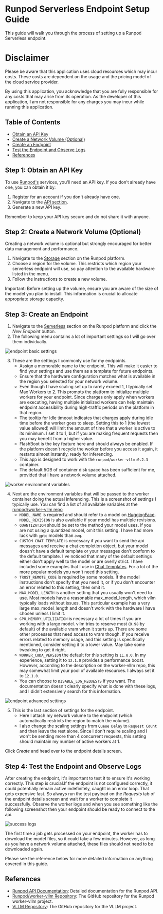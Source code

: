 # Runpod Serverless Endpoint Setup Guide

This guide will walk you through the process of setting up a Runpod Serverless endpoint.

# Disclaimer

Please be aware that this application uses cloud resources which may incur costs. These costs are dependent on the usage and the pricing model of the cloud service provider. 

By using this application, you acknowledge that you are fully responsible for any costs that may arise from its operation. As the developer of this application, I am not responsible for any charges you may incur while running this application.

## Table of Contents

- [Obtain an API Key](#step-1-obtain-an-api-key)
- [Create a Network Volume (Optional)](#step-2-create-a-network-volume-optional)
- [Create an Endpoint](#step-3-create-an-endpoint)
- [Test the Endpoint and Observe Logs](#step-4-test-the-endpoint-and-observe-logs)
- [References](#references)

## Step 1: Obtain an API Key

To use [Runpod's](https://runpod.io) services, you'll need an API key. If you don't already have one, you can obtain it by:

1. Register for an account if you don't already have one.
2. Navigate to the [API section](https://www.runpod.io/console/user/settings).
3. Generate a new API key.

Remember to keep your API key secure and do not share it with anyone.

## Step 2: Create a Network Volume (Optional)

Creating a network volume is optional but strongly encouraged for better data management and performance.

1. Navigate to the [Storage](https://www.runpod.io/console/user/storage) section on the Runpod platform.
2. Choose a region for the volume. This restricts which region your serverless endpoint will use, so pay attention to the available hardware listed in the menu.
3. Follow the instructions to create a new volume.

Important: Before setting up the volume, ensure you are aware of the size of the model you plan to install. This information is crucial to allocate appropriate storage capacity.


## Step 3: Create an Endpoint

1. Navigate to the [Serverless](https://www.runpod.io/console/serverless) section on the Runpod platform and click the *New Endpoint* button.
2. The following menu contains a lot of important settings so I will go over them individually.

![endpoint basic settings](image.png)

3. These are the settings I commonly use for my endpoints.
    - Assign a memorable name to the endpoint. This will make it easier to find your settings and use them as a template for future endpoints.
    - Ensure that the hardware configuration matches what is available in the region you selected for your network volume.
    - Even though I have scaling set up to rarely exceed 1, I typically set Max Workers to 2. This prompts the platform to initialize multiple workers for your endpoint. Since charges only apply when workers are executing, having multiple initialized workers can help maintain endpoint accessibility during high-traffic periods on the platform in that region.
    - The tooltip for Idle timeout indicates that charges apply during idle time before the worker goes to sleep. Setting this to 1 (the lowest value allowed) will limit the amount of time that a worker is active to its minimum. I set it to 1, but if you are making frequent requests then you may benefit from a higher value.
    - FlashBoot is the key feature here and should always be enabled. If the platform doesn't recycle the worker before you access it again, it restarts almost instantly, ready for inferencing.
    - This app is designed to work with the `runpod/worker-vllm:0.2.3` container.
    - The default 5GB of container disk space has been sufficient for me, provided that I have a network volume attached.

![worker environment variables](image-2.png)

4. Next are the environment variables that will be passed to the worker container doing the actual inferencing. This is a screenshot of settings I typically use. You can find a list of all available variables at the [runpod/worker-vllm repo](https://github.com/runpod-workers/worker-vllm)
    - `MODEL_NAME` is required and should refer to a model on [HuggingFace](https://huggingface.co/). `MODEL_REVISION` is also available if your model has multiple revisions.
    - `QUANTIZATION` should be set to the method your model uses. If you are not using a quantized model, omit this setting. I have had more luck with `gptq` models than `awq`.
    - `CUSTOM_CHAT_TEMPLATE` is necessary if you want to send the api messages and receive a chat completion object, but your model doesn't have a default template or your messages don't conform to the default template. I've noticed that many of the default settings either don't apply well to the model or are overly strict. I have included some examples that I use in [Chat Templates](../chat_templates.jinja2). For a lot of the more popular models you won't need this setting.
    - `TRUST_REMOTE_CODE` is required by some models. If the model instructions don't specify that you need it, or if you don't encounter an error related to this setting, then omit it.
    - `MAX_MODEL_LENGTH` is another setting that you usually won't need to use. Most models have a reasonable max_model_length, which vllm typically loads without issues. This particular example has a very large max_model_length and doesn't work with the hardware I have chosen unless I limit it.
    - `GPU_MEMORY_UTILIZATION` is necessary a lot of times if you are working with a large model. vllm tries to reserve most (`0.98` by default) of the available vram when it starts up. There are some other processes that need access to vram though. If you receive errors related to memory usage, and this setting is specifically mentioned, consider setting it to a lower value. May take some tweaking to get it right.
    - `WORKER_CUDA_VERSION` the default for this setting is `11.8.0`. In my experience, setting it to `12.1.0` provides a performance boost. However, according to the description on the worker-vllm repo, this may somewhat limit your pool of available resources. I always set it to `12.1.0`.
    - You can choose to `DISABLE_LOG_REQUESTS` if you want. The documentation doesn't clearly specify what is done with these logs, and I didn't extensively search for this information.

![endpoint advanced settings](image-3.png)

5. This is the last section of settings for the endpoint.
    - Here I attach my network volume to the endpoint (which automatically restricts the region to match the volume).
    - I also change the scaling settings from `Queue Delay` to `Request Count` and then leave the rest alone. Since I don't require scaling and I won't be sending more than 4 concurrent requests, this setting should maintain my number of active workers at 1.

Click *Create* and head over to the endpoint details screen.

## Step 4: Test the Endpoint and Observe Logs

After creating the endpoint, it's important to test it to ensure it's working correctly. This step is crucial.If the endpoint is not configured correctly, it could potentially remain active indefinitely, caught in an error loop. That gets expensive fast. So always run the test payload on the *Requests* tab of the endpoint details screen and wait for a worker to complete it successfully. Observe the worker logs and when you see something like the following screenshot then your endpoint should be ready to connect to the api.

![success logs](image-4.png)

The first time a job gets processed on your endpoint, the worker has to download the model files, so it could take a few minutes. However, as long as you have a network volume attached, these files should not need to be downloaded again.

Please see the reference below for more detailed information on anything covered in this guide.

## References

- [Runpod API Documentation](https://docs.runpod.io/serverless/references/endpoint-configurations): Detailed documentation for the Runpod API.
- [Runpod/worker-vllm Repository](https://github.com/runpod-workers/worker-vllm): The GitHub repository for the Runpod worker-vllm project.
- [VLLM Repository](https://github.com/vllm-project/vllm): The GitHub repository for the VLLM project.
